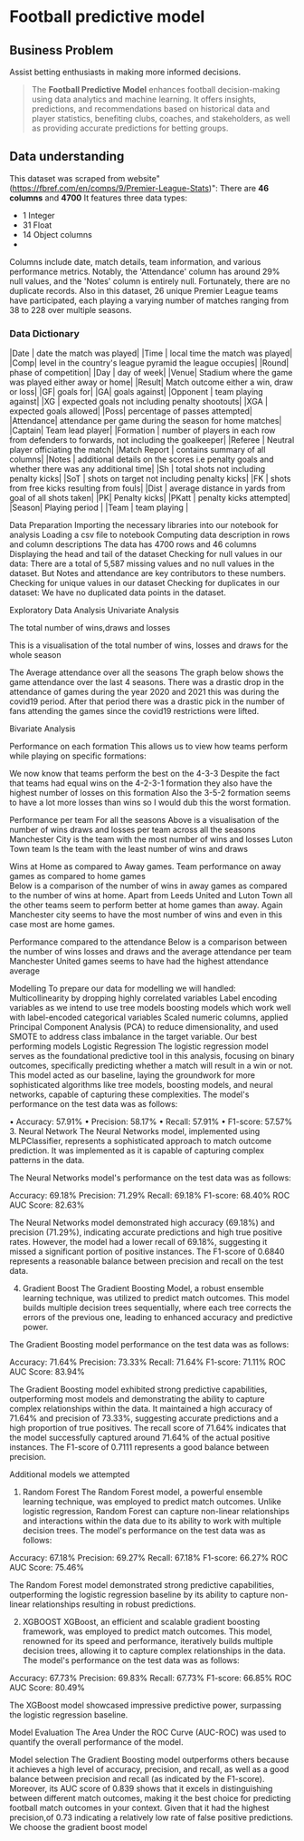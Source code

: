 # Football predictive model
## Business Problem
Assist betting enthusiasts in making more informed decisions.
> The **Football Predictive Model** enhances football decision-making using data analytics and machine learning.
> It offers insights, predictions, and recommendations based on historical data and player statistics, benefiting clubs, coaches, and stakeholders, as well as providing accurate predictions for betting groups.

## Data understanding

This dataset was scraped from website"(https://fbref.com/en/comps/9/Premier-League-Stats)":
There are **46 columns** and **4700**
It features three data types: 
 * 1 Integer
 * 31 Float
 * 14 Object columns
 * 
Columns include date, match details, team information, and various performance metrics.
Notably, the 'Attendance' column has around 29% null values, and the 'Notes' column is entirely null.
Fortunately, there are no duplicate records.
Also in this dataset, 26 unique Premier League teams have participated, each playing a varying number of matches ranging from 38 to 228 over multiple seasons.

### Data Dictionary
|Date | date the match was played|
|Time | local time the match was played|
|Comp|  level in the country's league pyramid the league occupies|
|Round|  phase of competition|
|Day | day of week|
|Venue|  Stadium where the game was played either away or home|
|Result|  Match outcome either a win,  draw or loss|
|GF| goals for|
|GA| goals against|
|Opponent | team playing against|
|XG | expected goals not including penalty shootouts|
|XGA | expected goals allowed|
|Poss|  percentage of passes attempted|
|Attendance|  attendance per game during the season for home matches|
|Captain| Team lead player|
|Formation | number of players in each row from defenders to forwards, not including the goalkeeper|
|Referee | Neutral player officiating the match|
|Match Report |  contains summary of all columns|
|Notes |  additional details on the scores i.e penalty goals and whether there was any additional time|
|Sh | total shots not including penalty kicks|
|SoT |  shots on target not including penalty kicks|
|FK |  shots from free kicks resulting from fouls|
|Dist | average distance in yards from goal of all shots taken|
|PK| Penalty kicks|
|PKatt | penalty kicks attempted|
|Season|  Playing period |
|Team | team playing |

Data Preparation
Importing the necessary libraries into our notebook for analysis
Loading a csv file to notebook  Computing data description in rows and column descriptions The data has 4700 rows and 46 columns
Displaying the head and tail of the dataset
Checking for null values in our data: There are a total of 5,587 missing values and no null values in the dataset. But Notes and attendance are key contributors to these numbers.
Checking for unique values in our dataset 
Checking for duplicates in our dataset: We have no duplicated data points in the dataset.

Exploratory  Data Analysis
Univariate Analysis

The total number of wins,draws and losses


This is a visualisation of the total number of wins, losses and draws for the whole season

The Average attendance over all the seasons
The graph below shows the game attendance over the last 4 seasons.
There was a drastic drop in the  attendance of games during the year 2020 and 2021 this was during the covid19 period. 
After that period there was a drastic pick in the number of fans attending the games since the covid19 restrictions were lifted.

Bivariate Analysis

Performance on each formation
This allows us to view how teams perform while playing on specific formations:

We now know that teams perform the best on the 4-3-3
Despite the fact that teams had equal wins on the 4-2-3-1 formation they also have the highest number of losses on this formation
Also the 3-5-2 formation seems to have a lot more losses than wins so I would dub this the worst formation.


Performance per team For all the seasons
Above is a visualisation of the number of wins draws and losses per team across all the seasons
Manchester City is the team with the most number of wins and losses 
Luton Town team Is the team with the least number of wins and draws


Wins at Home as compared to Away games.
Team performance on away games as compared to home games          
Below is a comparison of the number of wins in away games as compared to the number of wins at home.
Apart from Leeds United and Luton Town  all the other teams seem to perform better at home games than away.
Again  Manchester city seems to have the most number of wins and even in this case most are home games.

Performance compared to the attendance
Below is a comparison between the number of wins losses and draws and the average attendance per team
Manchester United games seems to have had the highest attendance average





Modelling
To prepare our data for modelling we will handled:
Multicollinearity by dropping highly correlated variables
Label encoding variables as we intend to use tree models boosting models which work well with label-encoded categorical variables
Scaled numeric columns, applied Principal Component Analysis (PCA) to reduce dimensionality, and used SMOTE to address class imbalance in the target variable.
Our best performing models
Logistic Regression
The logistic regression model serves as the foundational predictive tool in this analysis, focusing on binary outcomes, specifically predicting whether a match will result in a win or not. This model acted as our baseline, laying the groundwork for more sophisticated algorithms like tree models, boosting models, and neural networks, capable of capturing these complexities.
The model's performance on the test data was as follows:

• Accuracy: 57.91%
• Precision: 58.17%
• Recall: 57.91%
• F1-score: 57.57% 
3. Neural Network
The Neural Networks model, implemented using MLPClassifier, represents a sophisticated approach to match outcome prediction. It was implemented as it is capable of capturing complex patterns in the data.

The Neural Networks model's performance on the test data was as follows:

Accuracy: 69.18%
Precision: 71.29%
Recall: 69.18%
F1-score: 68.40%
ROC AUC Score: 82.63%

The Neural Networks model demonstrated high accuracy (69.18%) and precision (71.29%), indicating accurate predictions and high true positive rates. However, the model had a lower recall of 69.18%, suggesting it missed a significant portion of positive instances. The F1-score of 0.6840 represents a reasonable balance between precision and recall on the test data.

4. Gradient Boost
The Gradient Boosting Model, a robust ensemble learning technique, was utilized to predict match outcomes. This model builds multiple decision trees sequentially, where each tree corrects the errors of the previous one, leading to enhanced accuracy and predictive power.

The Gradient Boosting model performance on the test data was as follows:

Accuracy: 71.64%
Precision: 73.33%
Recall: 71.64%
F1-score: 71.11%
ROC AUC Score: 83.94%

The Gradient Boosting model exhibited strong predictive capabilities, outperforming most models and demonstrating the ability to capture complex relationships within the data. It maintained a high accuracy of 71.64% and precision of 73.33%, suggesting accurate predictions and a high proportion of true positives. The recall score of 71.64% indicates that the model successfully captured around 71.64% of the actual positive instances. The F1-score of 0.7111 represents a good balance between precision.

Additional models we attempted
1. Random Forest
The Random Forest model, a powerful ensemble learning technique, was employed to predict match outcomes. Unlike logistic regression, Random Forest can capture non-linear relationships and interactions within the data due to its ability to work with multiple decision trees.
The model's performance on the test data was as follows:

Accuracy: 67.18%
Precision: 69.27%
Recall: 67.18%
F1-score: 66.27%
ROC AUC Score: 75.46%

The Random Forest model demonstrated strong predictive capabilities, outperforming the logistic regression baseline by its ability to capture non-linear relationships resulting in robust predictions. 

2. XGBOOST
XGBoost, an efficient and scalable gradient boosting framework, was employed to predict match outcomes. This model, renowned for its speed and performance, iteratively builds multiple decision trees, allowing it to capture complex relationships in the data.
The model's performance on the test data was as follows:

Accuracy: 67.73%
Precision: 69.83%
Recall: 67.73%
F1-score: 66.85%
ROC AUC Score: 80.49%

The XGBoost model showcased impressive predictive power, surpassing the logistic regression baseline.
































Model Evaluation
The Area Under the ROC Curve (AUC-ROC) was used to quantify the overall performance of the model. 




Model selection 
The Gradient Boosting model outperforms others because it achieves a high level of accuracy, precision, and recall, as well as a good balance between precision and recall (as indicated by the F1-score). Moreover, its AUC score of 0.839 shows that it excels in distinguishing between different match outcomes, making it the best choice for predicting football match outcomes in your context.
Given that it had the highest precision,of 0.73 indicating a relatively low rate of false positive predictions. We choose the gradient boost model







